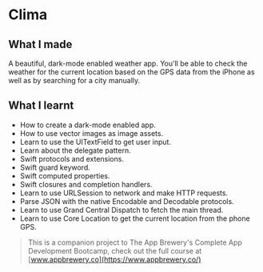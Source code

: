 
#  Clima

## What I made

A beautiful, dark-mode enabled weather app. You'll be able to check the weather for the current location based on the GPS data from the iPhone as well as by searching for a city manually. 

## What I learnt

* How to create a dark-mode enabled app.
* How to use vector images as image assets.
* Learn to use the UITextField to get user input. 
* Learn about the delegate pattern.
* Swift protocols and extensions. 
* Swift guard keyword. 
* Swift computed properties.
* Swift closures and completion handlers.
* Learn to use URLSession to network and make HTTP requests.
* Parse JSON with the native Encodable and Decodable protocols. 
* Learn to use Grand Central Dispatch to fetch the main thread.
* Learn to use Core Location to get the current location from the phone GPS. 



>This is a companion project to The App Brewery's Complete App Development Bootcamp, check out the full course at [www.appbrewery.co](https://www.appbrewery.co/)

